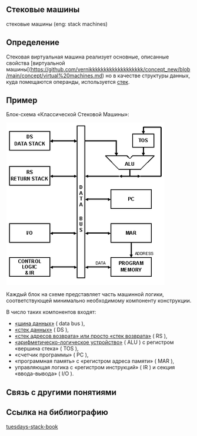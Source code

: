 ## Стековые машины
стековые машины (eng: stack machines) 

## Определение
Стековая виртуальная машина реализует основные, описанные свойства [виртуальной машины[(https://github.com/vernikkkkkkkkkkkkkkkkkkk/concept_new/blob/main/concept/virtual%20machines.md) но в качестве структуры данных, куда помещаются операнды, используется [стек](https://github.com/vernikkkkkkkkkkkkkkkkkkk/concept_new/blob/main/concept/stack.md).
## Пример
 Блок-схема «Классической Стековой Машины»:
 
 
![stack_machine](https://github.com/vernikkkkkkkkkkkkkkkkkkk/concept_new/blob/main/images/stack_machine.png "Блок-схема «Классической Стековой Машины»")

Каждый блок на схеме представляет часть машинной логики, соответствующей минимально необходимому компоненту конструкции. 

В число таких компонентов входят: 
 - [«шина данных»](https://github.com/vernikkkkkkkkkkkkkkkkkkk/concept_new/blob/main/concept/data%20bus.md) ( data bus ), 
 - [«стек данных»](https://github.com/vernikkkkkkkkkkkkkkkkkkk/concept_new/blob/main/concept/data%20stack.md) ( DS ),
 - [«стек адресов возврата» или просто «стек возврата»](https://github.com/vernikkkkkkkkkkkkkkkkkkk/concept_new/blob/main/concept/stack%20of%20returns.md) ( RS ),
 - [«арифметическо-логическое устройство»](https://github.com/vernikkkkkkkkkkkkkkkkkkk/concept_new/blob/main/concept/arithmetic%20logic%20unit.md) ( ALU ) с регистром «вершина стека» ( TOS ), 
 - «счетчик программы» ( PC ), 
 - «программная память» с «регистром адреса памяти» ( MAR ),
 - управляющая логика с «регистром инструкций» ( IR ) и секция «ввода-вывода» ( I/O ).



## Связь с другими понятиями

## Cсылка на библиографию
[tuesdays-stack-book](https://github.com/vernikkkkkkkkkkkkkkkkkkk/concept_new/blob/main/bibliography/tuesdays-stack-book%7B1%7D.md)

